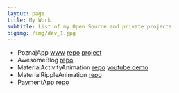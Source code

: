 ```yaml
---
layout: page
title: My Work
subtitle: List of my Open Source and private projects
bigimg: /img/dev_1.jpg
---
```


 - PoznajApp [www](http://poznajapp.pl) [repo](https://github.com/KlubJagiellonski/poznaj-app-android) [project](https://codeforpoland.org/projects/meet-wroclaw/)
 - AwesomeBlog [repo](https://github.com/rafalgawlik/AwesomeBlog)
 - MaterialActivityAnimation [repo](https://github.com/rafalgawlik/MaterialActivityAnimations) [youtube demo](https://youtu.be/f5L89tRstEg)
 - MaterialRippleAnimation [repo](https://github.com/rafalgawlik/MaterialRippleAnimation)
 - PaymentApp [repo](https://github.com/rafalgawlik/PaymentApp)
